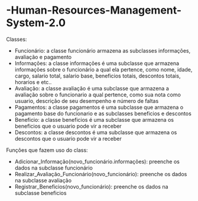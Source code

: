 # -Human-Resources-Management-System-2.0

Classes: 

- Funcionário: a classe funcionário armazena as subclasses informações, avaliação e pagamento
- Informações: a classe informações é uma subclasse que armazena informações sobre o funcionário a qual ela pertence, como nome, idade, cargo, salario total, salario base, beneficios totais, descontos totais, horarios e etc..
- Avaliação: a classe avaliação é uma subclasse que armazena a avaliação sobre o funcionario a qual pertence, como sua nota como usuario, descrição de seu desempenho e número de faltas
- Pagamentos: a classe pagamentos é uma subclasse que armazena o pagamento base do funcionario e as subclasses beneficios e descontos
- Beneficio: a classe beneficios é uma subclasse que armazena os beneficios que o usuario pode vir a receber
- Descontos: a classe descontos é uma subclasse que armazena os descontos que o usuario pode vir a receber

Funções que fazem uso do class: 
- Adicionar_Informação(novo_funcionário.informações): preenche os dados na subclasse funcionário
- Realizar_Avaliação_Funcionário(novo_funcionário): preenche os dados na subclasse avaliação
- Registrar_Beneficios(novo_funcionário): preenche os dados na subclasse beneficios 
